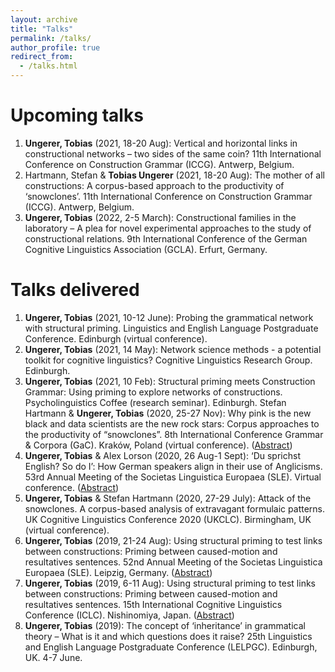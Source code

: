 ```yaml
---
layout: archive
title: "Talks"
permalink: /talks/
author_profile: true
redirect_from:
  - /talks.html
---
```


Upcoming talks
======
1. <b>Ungerer, Tobias</b> (2021, 18-20 Aug): Vertical and horizontal links in constructional networks – two sides of the same coin? 11th International Conference on Construction Grammar (ICCG). Antwerp, Belgium.
1. Hartmann, Stefan &amp; <b>Tobias Ungerer</b> (2021, 18-20 Aug): The mother of all constructions: A corpus-based approach to the productivity of ‘snowclones’. 11th International Conference on Construction Grammar (ICCG). Antwerp, Belgium.
1. <b>Ungerer, Tobias</b> (2022, 2-5 March): Constructional families in the laboratory – A plea for novel experimental approaches to the study of constructional relations. 9th International Conference of the German Cognitive Linguistics Association (GCLA). Erfurt, Germany.

Talks delivered
======
1. <b>Ungerer, Tobias</b> (2021, 10-12 June): Probing the grammatical network with structural priming. Linguistics and English Language Postgraduate Conference. Edinburgh (virtual conference).
1. <b>Ungerer, Tobias</b> (2021, 14 May): Network science methods - a potential toolkit for cognitive linguistics?  Cognitive Linguistics Research Group. Edinburgh.
1. <b>Ungerer, Tobias</b> (2021, 10 Feb): Structural priming meets Construction Grammar: Using priming to explore networks of constructions. Psycholinguistics Coffee (research seminar). Edinburgh.
Stefan Hartmann &amp; <b>Ungerer, Tobias</b> (2020, 25-27 Nov): Why pink is the new black and data scientists are the new rock stars: Corpus approaches to the productivity of “snowclones”. 8th International Conference Grammar & Corpora (GaC). Kraków, Poland (virtual conference). (<a href="https://gac2020.ijp.pan.pl/GaC_2020_paper_6.pdf">Abstract</a>)
1. <b>Ungerer, Tobias</b> &amp; Alex Lorson (2020, 26 Aug-1 Sept): ‘Du sprichst English? So do I’: How German speakers align in their use of Anglicisms. 53rd Annual Meeting of the Societas Linguistica Europaea (SLE). Virtual conference. (<a href="http://www.sle2020.eu/downloads/BOOK%20OF%20ABSTRACTS.pdf#page=453">Abstract</a>)
1. <b>Ungerer, Tobias</b> &amp; Stefan Hartmann (2020, 27-29 July): Attack of the snowclones. A corpus-based analysis of extravagant formulaic patterns. UK Cognitive Linguistics Conference 2020 (UKCLC). Birmingham, UK (virtual conference).
1. <b>Ungerer, Tobias</b> (2019, 21-24 Aug): Using structural priming to test links between constructions: Priming between caused-motion and resultatives sentences. 52nd Annual Meeting of the Societas Linguistica Europaea (SLE). Leipzig, Germany. (<a href="https://sle2019.eu/downloads/SLE%202019%20BOOK%20OF%20ABSTRACTS.pdf#page=498">Abstract</a>)
1. <b>Ungerer, Tobias</b> (2019, 6-11 Aug): Using structural priming to test links between constructions: Priming between caused-motion and resultatives sentences. 15th International Cognitive Linguistics Conference (ICLC). Nishinomiya, Japan. (<a href="https://iclc2019.site/wp-content/uploads/abstracts/construction/ICLC-15_paper_317.pdf">Abstract</a>)
1. <b>Ungerer, Tobias</b> (2019): The concept of ‘inheritance’ in grammatical theory – What is it and which questions does it raise? 25th Linguistics and English Language Postgraduate Conference (LELPGC). Edinburgh, UK. 4-7 June.


















